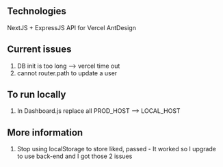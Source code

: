 ## Technologies

NextJS + ExpressJS API for Vercel
AntDesign

## Current issues

1. DB init is too long --> vercel time out
2. cannot router.path to update a user

## To run locally

1. In Dashboard.js replace all PROD_HOST --> LOCAL_HOST

## More information

1. Stop using localStorage to store liked, passed - It worked so I upgrade to use back-end and I got those 2 issues
